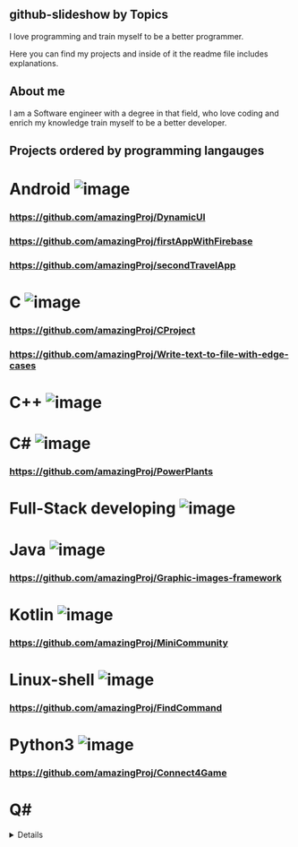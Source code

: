 ## github-slideshow by Topics

I love programming and train myself to be a better programmer.

Here you can find my projects and inside of it the readme file includes explanations.

## About me

I am a Software engineer with a degree in that field,
who love coding and enrich my knowledge train myself to be a better developer.

## Projects ordered by programming langauges

# Android ![image](https://user-images.githubusercontent.com/68805670/135895357-e5817eb8-dd88-4791-87f6-1efe91301f7b.png)

### https://github.com/amazingProj/DynamicUI

### https://github.com/amazingProj/firstAppWithFirebase

### https://github.com/amazingProj/secondTravelApp


# C ![image](https://user-images.githubusercontent.com/68805670/141069688-372d10c6-612e-4cfb-af28-a9291159d02b.png)

### https://github.com/amazingProj/CProject

### https://github.com/amazingProj/Write-text-to-file-with-edge-cases

# C++ ![image](https://user-images.githubusercontent.com/68805670/141071029-31dfa823-a415-45a8-97e9-d3bf4bf727fd.png)


# C# ![image](https://user-images.githubusercontent.com/68805670/141070961-c0fda21a-bb4f-4b7e-a86c-e682a0e13036.png)

### https://github.com/amazingProj/PowerPlants

# Full-Stack developing ![image](https://user-images.githubusercontent.com/68805670/135895741-7e0a3144-b9d2-442b-8366-7b685464dc7a.png)

# Java ![image](https://user-images.githubusercontent.com/68805670/135895412-72189b30-3c23-4075-a2ed-44fff6309b9b.png)

### https://github.com/amazingProj/Graphic-images-framework

# Kotlin ![image](https://user-images.githubusercontent.com/68805670/135895493-c5384440-cf93-49e2-8d03-9185f6d5c7a8.png)


### https://github.com/amazingProj/MiniCommunity



# Linux-shell ![image](https://user-images.githubusercontent.com/68805670/135895812-9483cac3-e669-4cc8-a2fd-22a5c2cb4837.png)

### https://github.com/amazingProj/FindCommand

# Python3 ![image](https://user-images.githubusercontent.com/68805670/141070248-d2ef2a8f-de72-415a-90e7-83931ee0ae28.png)

### https://github.com/amazingProj/Connect4Game

# Q#
<details>
  
  <script> # SQL </script>
  
  ###https://github.com/amazingProj/PLSQL-developer_project
</details>  
